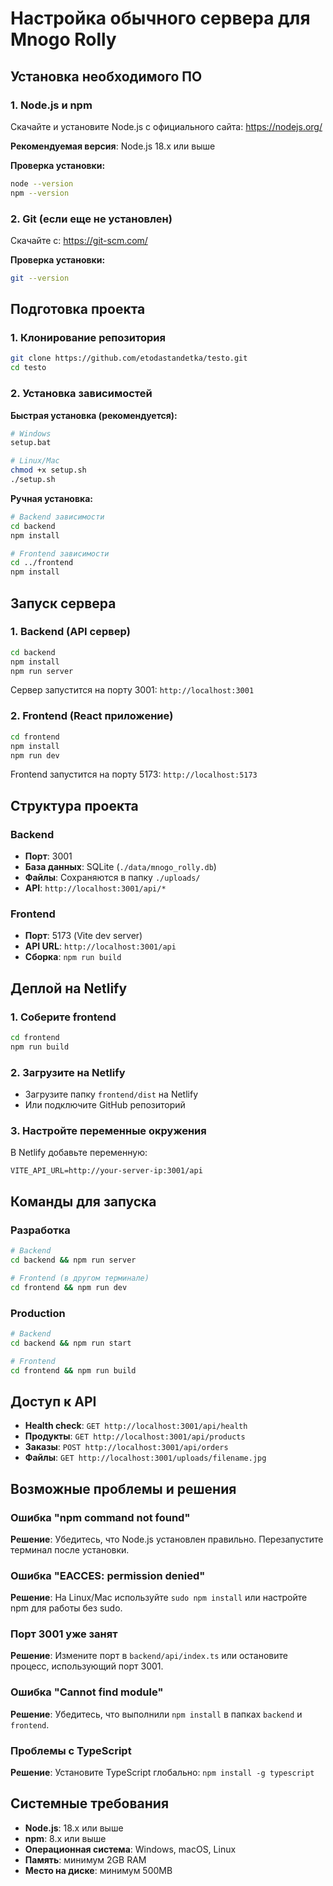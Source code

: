 # Настройка обычного сервера для Mnogo Rolly

## Установка необходимого ПО

### 1. Node.js и npm
Скачайте и установите Node.js с официального сайта: https://nodejs.org/

**Рекомендуемая версия**: Node.js 18.x или выше

**Проверка установки:**
```bash
node --version
npm --version
```

### 2. Git (если еще не установлен)
Скачайте с: https://git-scm.com/

**Проверка установки:**
```bash
git --version
```

## Подготовка проекта

### 1. Клонирование репозитория
```bash
git clone https://github.com/etodastandetka/testo.git
cd testo
```

### 2. Установка зависимостей

**Быстрая установка (рекомендуется):**
```bash
# Windows
setup.bat

# Linux/Mac
chmod +x setup.sh
./setup.sh
```

**Ручная установка:**
```bash
# Backend зависимости
cd backend
npm install

# Frontend зависимости
cd ../frontend
npm install
```

## Запуск сервера

### 1. Backend (API сервер)
```bash
cd backend
npm install
npm run server
```

Сервер запустится на порту 3001: `http://localhost:3001`

### 2. Frontend (React приложение)
```bash
cd frontend
npm install
npm run dev
```

Frontend запустится на порту 5173: `http://localhost:5173`

## Структура проекта

### Backend
- **Порт**: 3001
- **База данных**: SQLite (`./data/mnogo_rolly.db`)
- **Файлы**: Сохраняются в папку `./uploads/`
- **API**: `http://localhost:3001/api/*`

### Frontend
- **Порт**: 5173 (Vite dev server)
- **API URL**: `http://localhost:3001/api`
- **Сборка**: `npm run build`

## Деплой на Netlify

### 1. Соберите frontend
```bash
cd frontend
npm run build
```

### 2. Загрузите на Netlify
- Загрузите папку `frontend/dist` на Netlify
- Или подключите GitHub репозиторий

### 3. Настройте переменные окружения
В Netlify добавьте переменную:
```
VITE_API_URL=http://your-server-ip:3001/api
```

## Команды для запуска

### Разработка
```bash
# Backend
cd backend && npm run server

# Frontend (в другом терминале)
cd frontend && npm run dev
```

### Production
```bash
# Backend
cd backend && npm run start

# Frontend
cd frontend && npm run build
```

## Доступ к API

- **Health check**: `GET http://localhost:3001/api/health`
- **Продукты**: `GET http://localhost:3001/api/products`
- **Заказы**: `POST http://localhost:3001/api/orders`
- **Файлы**: `GET http://localhost:3001/uploads/filename.jpg`

## Возможные проблемы и решения

### Ошибка "npm command not found"
**Решение**: Убедитесь, что Node.js установлен правильно. Перезапустите терминал после установки.

### Ошибка "EACCES: permission denied"
**Решение**: На Linux/Mac используйте `sudo npm install` или настройте npm для работы без sudo.

### Порт 3001 уже занят
**Решение**: Измените порт в `backend/api/index.ts` или остановите процесс, использующий порт 3001.

### Ошибка "Cannot find module"
**Решение**: Убедитесь, что выполнили `npm install` в папках `backend` и `frontend`.

### Проблемы с TypeScript
**Решение**: Установите TypeScript глобально: `npm install -g typescript`

## Системные требования

- **Node.js**: 18.x или выше
- **npm**: 8.x или выше
- **Операционная система**: Windows, macOS, Linux
- **Память**: минимум 2GB RAM
- **Место на диске**: минимум 500MB
